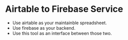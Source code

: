 # Airtable to Firebase Service

- Use airtable as your maintainble spreadsheet.
- Use firebase as your backend.
- Use this tool as an interface between those two.